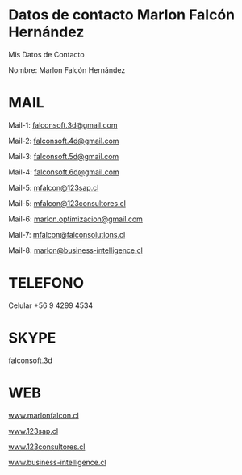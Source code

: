 # Datos de contacto Marlon Falcón Hernández
Mis Datos de Contacto 

Nombre: Marlon Falcón Hernández

# MAIL

Mail-1: falconsoft.3d@gmail.com

Mail-2: falconsoft.4d@gmail.com

Mail-3: falconsoft.5d@gmail.com

Mail-4: falconsoft.6d@gmail.com

Mail-5: mfalcon@123sap.cl

Mail-5: mfalcon@123consultores.cl

Mail-6: marlon.optimizacion@gmail.com

Mail-7: mfalcon@falconsolutions.cl

Mail-8: marlon@business-intelligence.cl

# TELEFONO
Celular +56 9 4299 4534

# SKYPE
falconsoft.3d

# WEB
www.marlonfalcon.cl

www.123sap.cl

www.123consultores.cl

www.business-intelligence.cl






